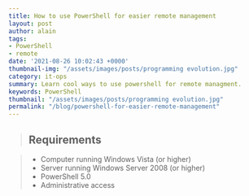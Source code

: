 ```yaml
---
title: How to use PowerShell for easier remote management
layout: post
author: alain
tags:
- PowerShell
- remote
date: '2021-08-26 10:02:43 +0000'
thumbnail-img: "/assets/images/posts/programming evolution.jpg"
category: it-ops
summary: Learn cool ways to use powershell for remote managment.
keywords: PowerShell
thumbnail: "/assets/images/posts/programming evolution.jpg"
permalink: "/blog/powershell-for-easier-remote-management"
---
```


>## **Requirements**

>- Computer running Windows Vista (or higher)
>- Server running Windows Server 2008 (or higher)
>- PowerShell 5.0
>- Administrative access
